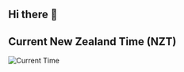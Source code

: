 ## Hi there 👋

## Current New Zealand Time (NZT)
![Current Time](https://timezone-to-image.vercel.app/api/generate-image?timezone=Pacific/Auckland)

<!--
**MrBiscuit921/MrBiscuit921** is a ✨ _special_ ✨ repository because its `README.md` (this file) appears on your GitHub profile.

Here are some ideas to get you started:

- 🔭 I’m currently working on ...
- 🌱 I’m currently learning ...
- 👯 I’m looking to collaborate on ...
- 🤔 I’m looking for help with ...
- 💬 Ask me about ...
- 📫 How to reach me: ...
- 😄 Pronouns: ...
- ⚡ Fun fact: ...
-->
